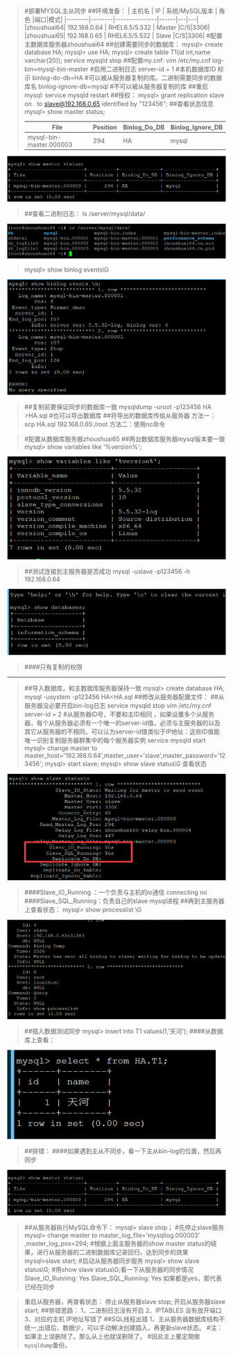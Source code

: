 >#部署MYSQL主从同步
>##环境准备：
>| 主机名  |   IP   | 系统/MySQL版本 | 角色 |端口|模式|
>|--------|--------|---------------|------|---|---|
>|zhoushuai64| 192.168.0.64 | RHEL6.5/5.532 | Master |C/S|3306|
>|zhoushuai65| 192.168.0.65 | RHEL6.5/5.532 | Slave  |C/S|3306|
>#配置主数据库服务器zhoushuai64
>##创建需要同步的数据库：
>	 mysql> create database HA;
>	 mysql> use HA;
>	 mysql> create table T1(id int,name varchar(20));
>	 service mysqld stop
>##配置my.cnf:
>	 vim /etc/my.cnf
>	 log-bin=mysql-bin-master  #启用二进制日志
>	 server-id = 1   #本机数据库ID 标示
>	 binlog-do-db=HA #可以被从服务器复制的库。二进制需要同步的数据库名
>	 binlog-ignore-db=mysql  #不可以被从服务器复制的库
>##重启mysql:
>	 service mysqld restart
>##授权：
>	 mysql> grant replication slave on *.* to slave@192.168.0.65 identified by "123456";
>##查看状态信息
>	 mysql> show master status;
>	 
>| File                    | Position | Binlog_Do_DB | Binlog_Ignore_DB |
>|-------------------------|----------|--------------|------------------|
>| mysql-bin-master.000003 |      294 | HA           | mysql            |
>
![QQ截图20160603094719.png](./images/20160603094719.png)

>##查看二进制日志：
>	 ls /server/mysql/data/
>
![QQ截图20160603094603.png](./images/20160603094603.png)


>	 mysql> show binlog events\G
>	 
![Q20160603095055.png](./images/Q20160603095055.png)

>##复制前要保证同步的数据库一致
>	 mysqldump  -uroot -p123456  HA >HA.sql  #也可以导出数据库
>##将导出的数据库传给从服务器
>	 方法一：scp HA.sql  192.168.0.65:/root
>	 方法二：使用nc命令
 
>#配置从数据库服务器zhoushuai65 
>##两台数据库服务器mysql版本要一致
>	 mysql> show variables like '%version%'; 
>	 
![20160603095625.png](./images/20160603095625.png)
>##测试连接到主服务器是否成功
>	 mysql -uslave -p123456 -h 192.168.0.64
>	 
![Q20160603095858.png](./images/Q20160603095858.png)

>####只有复制的权限
_________________________________________________
>##导入数据库，和主数据库服务器保持一致
>	 mysql> create database HA;
>	 mysql -usystem -p123456 HA<HA.sql
>##修改从服务器配置文件：
>##从服务器没必要开启bin-log日志
>	 service mysqld stop
>	 vim /etc/my.cnf
>	 server-id       = 2  #从服务器ID号，不要和主ID相同 ，如果设置多个从服务器，每个从服务器必须有一个唯一的server-id值，必须与主服务器的以及其它从服务器的不相同。可以认为server-id值类似于IP地址：这些ID值能唯一识别复制服务器群集中的每个服务器实例
>	 service mysqld start
>	 mysql> change master to master_host='192.168.0.64',master_user='slave',master_password='123456'; 
>	 mysql> start slave; 
>	 mysql> show slave status\G  查看状态
>
![Q20160603100332.png](./images/Q20160603100332.png)
>####Slave_IO_Running ：一个负责与主机的io通信 connecting no
>####Slave_SQL_Running：负责自己的slave mysql进程
>##再到主服务器上查看状态：
>	 mysql> show processlist \G
>
![QQ20160603100619.png](./images/QQ20160603100619.png)
>##插入数据测试同步
>	mysql> insert into T1 values(1,'天河');
>####从数据库上查看：
>
![QQ20160603100909.png](./images/QQ20160603100909.png)
>##排错：
>####如果遇到主从不同步，看一下主从bin-log的位置，然后再同步
>
![20160603094719.png](./images/20160603094719.png)
>##从服务器执行MySQL命令下：
>	 mysql> slave stop；             #先停止slave服务
>	 mysql> change master to master_log_file='mysqllog.000003' ,master_log_pos=294;  #根据上面主服务器的show master status的结果，进行从服务器的二进制数据库记录回归，达到同步的效果
>	 mysql>slave start;                      #启动从服务器同步服务
>	 mysql> show slave status\G;          #用show slave status\G;看一下从服务器的同步情况
>	 Slave_IO_Running: Yes
>	 Slave_SQL_Running: Yes
>	 如果都是yes，那代表已经在同步

>	 重启从服务器，再查看状态：
>	 停止从服务器slave stop;
>	 开启从服务器slave start;
>##排错思路：
>	 1、二进制日志没有开启
>	 2、IPTABLES 没有放开端口
>	 3、对应的主机 IP地址写错了
>##SQL线程出错
>	 1、主从服务器数据库结构不统一,出错后，数据少，可以手动解决创建插入，再更新slave状态。
#注：如果主上误删除了。那么从上也就误删除了。  #因此主上要定期做`mysqldump`备份。


